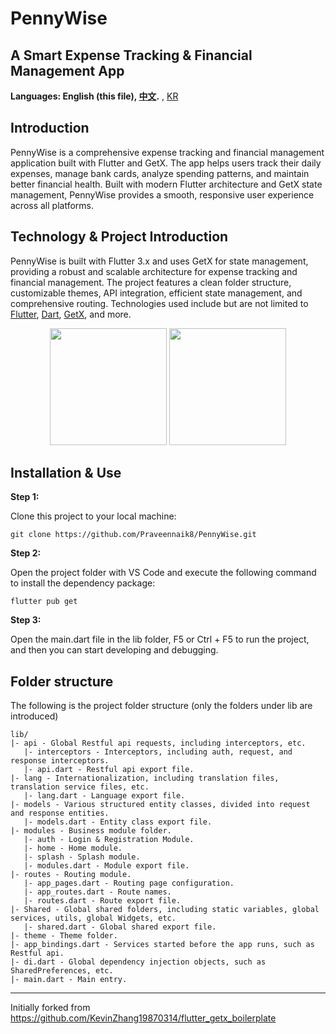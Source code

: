 # PennyWise

## A Smart Expense Tracking & Financial Management App

**Languages: English (this file), [中文](README.zh-cn.md).** , [KR](README.ko-kr.md)

## Introduction

PennyWise is a comprehensive expense tracking and financial management application built with Flutter and GetX. The app helps users track their daily expenses, manage bank cards, analyze spending patterns, and maintain better financial health. Built with modern Flutter architecture and GetX state management, PennyWise provides a smooth, responsive user experience across all platforms.

## Technology & Project Introduction

PennyWise is built with Flutter 3.x and uses GetX for state management, providing a robust and scalable architecture for expense tracking and financial management. The project features a clean folder structure, customizable themes, API integration, efficient state management, and comprehensive routing. Technologies used include but are not limited to [Flutter](https://flutter.cn/), [Dart](https://dart.dev/), [GetX](https://pub.dev/packages/get), and more.

<p align='center'>
    <img src="assets/screenshot/1.jpg" width="187" heght="333" />
    <img src="assets/screenshot/2.jpg" width="187" heght="333" />
</p>

## Installation & Use

**Step 1:**

Clone this project to your local machine:

```
git clone https://github.com/Praveennaik8/PennyWise.git
```

**Step 2:**

Open the project folder with VS Code and execute the following command to install the dependency package:

```
flutter pub get
```

**Step 3:**

Open the main.dart file in the lib folder, F5 or Ctrl + F5 to run the project, and then you can start developing and debugging.

## Folder structure

The following is the project folder structure (only the folders under lib are introduced)

```
lib/
|- api - Global Restful api requests, including interceptors, etc.
   |- interceptors - Interceptors, including auth, request, and response interceptors.
   |- api.dart - Restful api export file.
|- lang - Internationalization, including translation files, translation service files, etc.
   |- lang.dart - Language export file.
|- models - Various structured entity classes, divided into request and response entities.
   |- models.dart - Entity class export file.
|- modules - Business module folder.
   |- auth - Login & Registration Module.
   |- home - Home module.
   |- splash - Splash module.
   |- modules.dart - Module export file.
|- routes - Routing module.
   |- app_pages.dart - Routing page configuration.
   |- app_routes.dart - Route names.
   |- routes.dart - Route export file.
|- Shared - Global shared folders, including static variables, global services, utils, global Widgets, etc.
   |- shared.dart - Global shared export file.
|- theme - Theme folder.
|- app_bindings.dart - Services started before the app runs, such as Restful api.
|- di.dart - Global dependency injection objects, such as SharedPreferences, etc.
|- main.dart - Main entry.
```

-----------------------------------------------------------------------------------


Initially forked from https://github.com/KevinZhang19870314/flutter_getx_boilerplate


